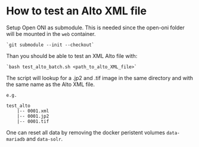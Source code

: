 # How to test an Alto XML file

Setup Open ONI as submodule. This is needed since the open-oni folder will be mounted in the `web` container.

    `git submodule --init --checkout`

Than you should be able to test an XML Alto file with:

    `bash test_alto_batch.sh <path_to_alto_XML_file>`

The script will lookup for a .jp2 and .tif image in the same directory and with the same name as the Alto XML file.

    e.g.

    test_alto
        |-- 0001.xml
        |-- 0001.jp2
        |-- 0001.tif

One can reset all data by removing the docker peristent volumes `data-mariadb` and `data-solr`.
